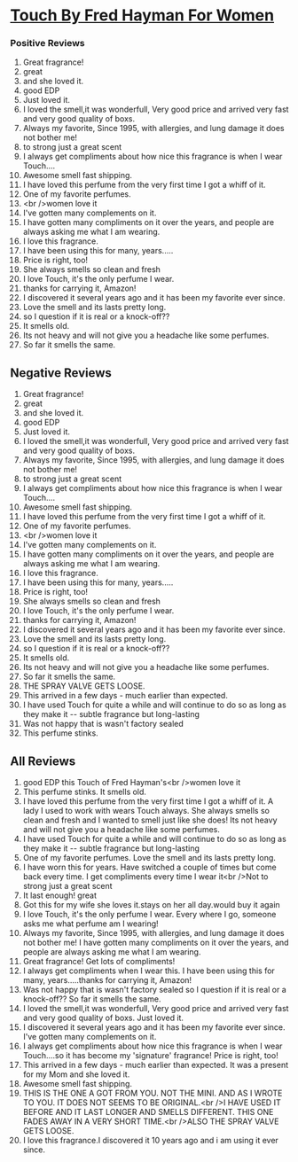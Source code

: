 # [Touch By Fred Hayman For Women](https://products.checkmycream.com/products/Touch-By-Fred-Hayman-For-Women.html)

### Positive Reviews

<ol>
      <li>Great fragrance!</li>
      <li>great</li>
      <li>and she loved it.</li>
      <li>good EDP</li>
      <li>Just loved it.</li>
      <li>I loved the smell,it was wonderfull, Very good price and arrived very fast and very good quality of boxs.</li>
      <li>Always my favorite, Since 1995, with allergies, and lung damage it does not bother me!  </li>
      <li>to strong just a great scent</li>
      <li>I always get compliments about how nice this fragrance is when I wear Touch....</li>
      <li>Awesome smell fast shipping.</li>
      <li>I have loved this perfume from the very first time I got a whiff of it.  </li>
      <li>One of my favorite perfumes.</li>
      <li>&lt;br /&gt;women love it</li>
      <li>I&#x27;ve gotten many complements on it.</li>
      <li>I have gotten many compliments on it over the years, and people are always asking me what I am wearing.</li>
      <li>I love this fragrance.</li>
      <li>I have been using this for many,  years.....</li>
      <li>Price is right, too!</li>
      <li>She always smells so clean and fresh</li>
      <li>I love Touch, it&#x27;s the only perfume I wear.  </li>
      <li>thanks for carrying  it, Amazon!</li>
      <li>I discovered it several years ago and it has been my favorite ever since.  </li>
      <li>Love the smell and its lasts pretty long.</li>
      <li>so I question if it is real or a knock-off??</li>
      <li>It smells old.</li>
      <li>Its not heavy and will not give you a headache like some perfumes.</li>
      <li>So far it smells the same.</li>
</ol>


<h2>Negative Reviews</h2>
<ol>
<li> Great fragrance!</li>
<li> great</li>
<li> and she loved it.</li>
<li> good EDP</li>
<li> Just loved it.</li>
<li> I loved the smell,it was wonderfull, Very good price and arrived very fast and very good quality of boxs.</li>
<li> Always my favorite, Since 1995, with allergies, and lung damage it does not bother me!  </li>
<li> to strong just a great scent</li>
<li> I always get compliments about how nice this fragrance is when I wear Touch....</li>
<li> Awesome smell fast shipping.</li>
<li> I have loved this perfume from the very first time I got a whiff of it.  </li>
<li> One of my favorite perfumes.</li>
<li> &lt;br /&gt;women love it</li>
<li> I&#x27;ve gotten many complements on it.</li>
<li> I have gotten many compliments on it over the years, and people are always asking me what I am wearing.</li>
<li> I love this fragrance.</li>
<li> I have been using this for many,  years.....</li>
<li> Price is right, too!</li>
<li> She always smells so clean and fresh</li>
<li> I love Touch, it&#x27;s the only perfume I wear.  </li>
<li> thanks for carrying  it, Amazon!</li>
<li> I discovered it several years ago and it has been my favorite ever since.  </li>
<li> Love the smell and its lasts pretty long.</li>
<li> so I question if it is real or a knock-off??</li>
<li> It smells old.</li>
<li> Its not heavy and will not give you a headache like some perfumes.</li>
<li> So far it smells the same.</li>
<li> THE SPRAY VALVE GETS LOOSE.</li>
<li> This arrived in a few days - much earlier than expected.  </li>
<li> I have used Touch for quite a while and will continue to do so as long as they make it -- subtle fragrance but long-lasting</li>
<li> Was not happy that is wasn&#x27;t factory sealed</li>
<li> This perfume stinks.</li>
</ol>

<h2>All Reviews</h2>

<ol>
    <li> good EDP this Touch of Fred Hayman&#x27;s&lt;br /&gt;women love it</li>
    <li> This perfume stinks. It smells old.</li>
    <li> I have loved this perfume from the very first time I got a whiff of it.  A lady I used to work with wears Touch always.  She always smells so clean and fresh and I wanted to smell just like she does!  Its not heavy and will not give you a headache like some perfumes.</li>
    <li> I have used Touch for quite a while and will continue to do so as long as they make it -- subtle fragrance but long-lasting</li>
    <li> One of my favorite perfumes. Love the smell and its lasts pretty long.</li>
    <li> I have worn this for years.  Have switched a couple of times but come back every time.  I get compliments every time I wear it&lt;br /&gt;Not to strong just a great scent</li>
    <li> It last enough! great</li>
    <li> Got this for my wife she loves it.stays on her all day.would buy it again</li>
    <li> I love Touch, it&#x27;s the only perfume I wear.  Every where I go, someone asks me what perfume  am I wearing!</li>
    <li> Always my favorite, Since 1995, with allergies, and lung damage it does not bother me!  I have gotten many compliments on it over the years, and people are always asking me what I am wearing.</li>
    <li> Great fragrance! Get lots of compliments!</li>
    <li> I always get compliments when I wear this. I have been using this for many,  years.....thanks for carrying  it, Amazon!</li>
    <li> Was not happy that is wasn&#x27;t factory sealed so I question if it is real or a knock-off?? So far it smells the same.</li>
    <li> I loved the smell,it was wonderfull, Very good price and arrived very fast and very good quality of boxs. Just loved it.</li>
    <li> I discovered it several years ago and it has been my favorite ever since.  I&#x27;ve gotten many complements on it.</li>
    <li> I always get compliments about how nice this fragrance is when I wear Touch....so it has become my &#x27;signature&#x27; fragrance! Price is right, too!</li>
    <li> This arrived in a few days - much earlier than expected.  It was a present for my Mom and she loved it.</li>
    <li> Awesome smell fast shipping.</li>
    <li> THIS IS  THE ONE A GOT FROM YOU. NOT THE MINI. AND AS I WROTE TO YOU. IT DOES NOT SEEMS TO BE ORIGINAL.&lt;br /&gt;I HAVE USED IT BEFORE AND IT LAST LONGER AND SMELLS DIFFERENT. THIS ONE FADES AWAY IN A VERY SHORT TIME.&lt;br /&gt;ALSO THE SPRAY VALVE GETS LOOSE.</li>
    <li> I love this fragrance.I discovered it 10 years ago and i am using it ever since.</li>
</ol>




